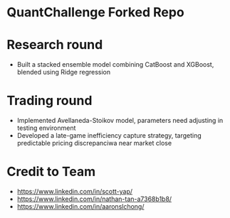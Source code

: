 # QuantChallenge Forked Repo

# Research round
- Built a stacked ensemble model combining CatBoost and XGBoost, blended using Ridge regression

# Trading round
- Implemented Avellaneda-Stoikov model, parameters need adjusting in testing environment
- Developed a late-game inefficiency capture strategy, targeting predictable pricing discrepanciwa near market close

# Credit to Team
- https://www.linkedin.com/in/scott-yap/
- https://www.linkedin.com/in/nathan-tan-a7368b1b8/
- https://www.linkedin.com/in/aaronslchong/
